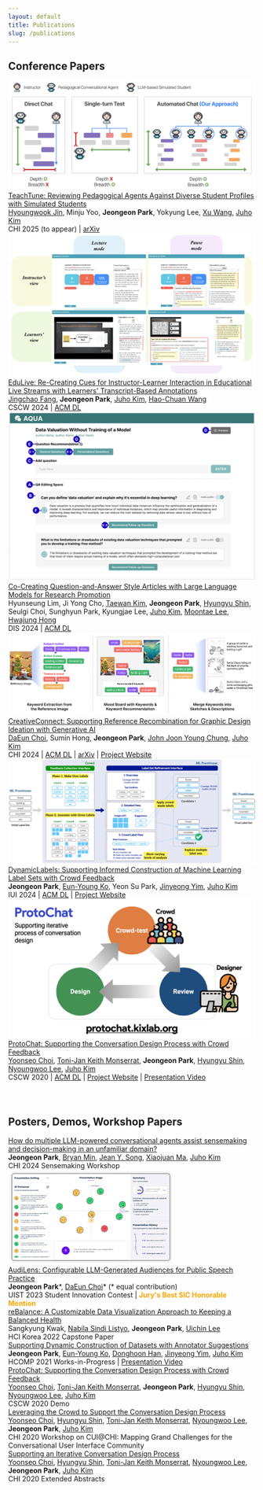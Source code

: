 ```yaml
---
layout: default
title: Publications
slug: /publications
---
```


<h2>Conference Papers</h2>

<div class="pub-container">
    <div class="pub-teaser-image">
        <img class="img-shadow" src="./assets/img/teaser/chi25-teachtune-teaser.png" />
    </div>
    <div class="pub-contents" id="edulive">
        <a id="blue-bg" class="pub-title" href="./assets/pdf/papers/chi25-teachtune.pdf" >TeachTune: Reviewing Pedagogical Agents Against Diverse Student Profiles with Simulated Students</a> <br/>
        <a class="collaborator" href="https://jhw123.github.io/" >Hyoungwook Jin</a>, Minju Yoo, <b class="pub-me">Jeongeon Park</b>, Yokyung Lee, <a class="collaborator" href="https://web.eecs.umich.edu/~xwanghci/">Xu Wang</a>, <a class="collaborator" href="https://juhokim.com/" >Juho Kim</a> <br>
        <span class="pub-venue">  CHI 2025 (to appear) </span> | <a id="plain-bg" href="https://arxiv.org/abs/2410.04078" >arXiv</a>
    </div>
</div>

<div class="pub-container">
    <div class="pub-teaser-image">
        <img class="img-shadow" src="./assets/img/teaser/edulive-teaser.png" />
    </div>
    <div class="pub-contents" id="edulive">
        <a id="blue-bg" class="pub-title" href="./assets/pdf/papers/cscw24-edulive.pdf" >EduLive: Re-Creating Cues for Instructor-Learner Interaction in Educational Live Streams with Learners' Transcript-Based Annotations</a> <br/>
        <a class="collaborator" href="https://jc-fang.github.io/" >Jingchao Fang</a>, <b class="pub-me">Jeongeon Park</b>, <a class="collaborator" href="https://juhokim.com/" >Juho Kim</a>, <a class="collaborator" href="http://www.haochuanwang.info/" >Hao-Chuan Wang</a> <br>
        <span class="pub-venue">  CSCW 2024 </span> | <a id="plain-bg" href="https://dl.acm.org/doi/10.1145/3686960" >ACM DL</a>
    </div>
</div>

<div class="pub-container">
    <div class="pub-teaser-image">
        <img class="img-shadow" src="./assets/img/teaser/aqua-teaser.png" />
    </div>
    <div class="pub-contents" id="edulive">
        <a id="blue-bg" class="pub-title" href="./assets/pdf/papers/dis24-aqua.pdf" >Co-Creating Question-and-Answer Style Articles with Large Language Models for Research Promotion</a> <br/>
        Hyunseung Lim, Ji Yong Cho, <a class="collaborator" href="https://taewankim.io/" >Taewan Kim</a>, <b class="pub-me">Jeongeon Park</b>, <a class="collaborator" href="https://hyungyu.com/" >Hyungyu Shin</a>, Seulgi Choi, Sunghyun Park, Kyungjae Lee, <a class="collaborator" href="https://juhokim.com/" >Juho Kim</a>, <a class="collaborator" href="https://moontae.people.uic.edu/" >Moontae Lee</a>, <a class="collaborator" href="https://galaxytourist.notion.site/galaxytourist/Hwajung-Hong-cc10b0291bbe4ca38dbf4882cd687423" >Hwajung Hong</a> <br>
        <span class="pub-venue">  DIS 2024 </span> | <a id="plain-bg" href="https://dl.acm.org/doi/10.1145/3643834.3660705" >ACM DL</a>
    </div>
</div>

<div class="pub-container">
    <div class="pub-teaser-image">
        <img class="img-shadow" src="./assets/img/teaser/creativeconnect-teaser.png" />
    </div>
    <div class="pub-contents" id="creative-connect">
        <a id="blue-bg" class="pub-title" href="./assets/pdf/papers/chi24-creativeconnect.pdf" >CreativeConnect: Supporting Reference Recombination for Graphic Design Ideation with Generative AI</a> <br/>
        <a class="collaborator" href="https://daeunchoi.com/" >DaEun Choi</a>, Sumin Hong, <b class="pub-me">Jeongeon Park</b>, <a class="collaborator" href="https://johnr0.github.io/" >John Joon Young Chung</a>, <a class="collaborator" href="https://juhokim.com/" >Juho Kim</a> <br>
        <span class="pub-venue">  CHI 2024 </span> | <a id="plain-bg" href="https://dl.acm.org/doi/10.1145/3613904.3642794" >ACM DL</a> | <a id="plain-bg" href="https://arxiv.org/abs/2312.11949" >arXiv</a> | <a id="plain-bg" href="http://creativeconnect.kixlab.org/" >Project Website</a> 
    </div>
</div>

<div class="pub-container" >
    <div class="pub-teaser-image">
            <img class="img-shadow" src="./assets/img/teaser/dynamiclabels-teaser.jpg"/>
    </div>
    <div class="pub-contents" id="dynamic-labels">
        <a id="blue-bg" class="pub-title" href="./assets/pdf/papers/iui24-dynamiclabels.pdf" >DynamicLabels: Supporting Informed Construction of Machine Learning Label Sets with Crowd Feedback</a> <br/>
        <b class="pub-me">Jeongeon Park</b>, <a class="collaborator" href="https://eunyoungko.com/" >Eun-Young Ko</a>, Yeon Su Park, <a class="collaborator" href="https://scholar.google.co.kr/citations?hl=en&user=UltFXK0AAAAJ" >Jinyeong Yim</a>, <a class="collaborator" href="https://juhokim.com/" >Juho Kim</a> <br>
        <span class="pub-venue"> IUI 2024 </span> | <a id="plain-bg" href="https://dl.acm.org/doi/10.1145/3640543.3645157" >ACM DL</a> | <a id="plain-bg" href="http://dynamiclabels.kixlab.org/" >Project Website</a> 
    </div>
</div>

<div class="pub-container">
    <div class="pub-teaser-image">
            <img class="img-shadow" src="./assets/img/teaser/protochat-teaser.jpeg"/>
    </div>
    <div class="pub-contents">
        <a id="blue-bg" class="pub-title" href="./assets/pdf/papers/cscw20-protochat.pdf" >ProtoChat: Supporting the Conversation Design Process with Crowd Feedback</a> <br/>
        <a class="collaborator" href="https://www.yoonseochoi.com/" >Yoonseo Choi</a>, <a class="collaborator" href="https://www.linkedin.com/in/tjmonsi/" >Toni-Jan Keith Monserrat</a>, <b class="pub-me">Jeongeon Park</b>, <a class="collaborator" href="https://hyungyu.com/" >Hyungyu Shin</a>, <a class="collaborator" href="https://scholar.google.com/citations?user=nXhihPQAAAAJ" >Nyoungwoo Lee</a>, <a class="collaborator" href="https://juhokim.com/" >Juho Kim</a> <br>
        <span class="pub-venue"> CSCW 2020 </span>| <a id="plain-bg" href="https://dl.acm.org/doi/10.1145/3432924" >ACM DL</a> | <a id="plain-bg" href="http://protochat.kixlab.org/" >Project Website</a> | <a id="plain-bg" href="https://www.youtube.com/watch?v=oIBt3EkH-eE" >Presentation Video</a> 
    </div>
</div>

<div style="height: 20px"></div>

<!-- <h2>Preprints</h2>
<div class="pub-container">
    <div class="pub-teaser-image">
        <img class="img-shadow" src="./assets/img/teaser/choicemates-teaser.jpg" />
    </div>
    <div class="pub-contents">
        <a id="blue-bg" class="pub-title" href="https://arxiv.org/abs/2310.01331">ChoiceMates: Supporting Unfamiliar Online Decision-Making with Multi-Agent Conversational Interactions</a> <br/>
        <b class="pub-me">Jeongeon Park</b>, <a class="collaborator" href="https://bryanmin.me/">Bryan Min</a>, <a class="collaborator" href="https://www.cse.ust.hk/~mxj/">Xiaojuan Ma</a>, <a class="collaborator" href="https://juhokim.com/">Juho Kim</a> <br>
        <span class="pub-venue">arXiv 2023 (October 2023) </span>
    </div>
</div> -->



<div style="height: 20px"></div>

<h2>Posters, Demos, Workshop Papers</h2>
<div class="pub-container">
    <div class="pub-contents">
        <a id="blue-bg" class="pub-title" href="./assets/pdf/posters/chi24-sensemaking-choicmates.pdf" >How do multiple LLM-powered conversational agents assist sensemaking and decision-making in an unfamiliar domain?</a> <br/>
        <b class="pub-me">Jeongeon Park</b>, <a class="collaborator" href="https://bryanmin.me/">Bryan Min</a>, <a class="collaborator" href="https://jyskwon.github.io/">Jean Y. Song</a>, <a class="collaborator" href="https://www.cse.ust.hk/~mxj/">Xiaojuan Ma</a>, <a class="collaborator" href="https://juhokim.com/">Juho Kim</a> <br>
        <span class="pub-venue"> CHI 2024 Sensemaking Workshop </span>
    </div>
</div>

<div class="pub-container">
    <div class="pub-teaser-image">
        <img class="img-shadow" src="./assets/img/teaser/audilens-teaser.jpg" />
    </div>
    <div class="pub-contents">
        <a id="blue-bg" class="pub-title" href="https://dl.acm.org/doi/10.1145/3586182.3625114" >AudiLens: Configurable LLM-Generated Audiences for Public Speech Practice</a> <br/>
        <b class="pub-me">Jeongeon Park</b>*, <a class="collaborator" href="https://daeunchoi.com/" >DaEun Choi</a>* (* equal contribution) <br>
        <span class="pub-venue">UIST 2023 Student Innovation Contest |</span> <b style="color:orange;margin:5px 0 0;">Jury's Best SIC Honorable Mention </b>
    </div>
</div>

<div class="pub-container">
    <div class="pub-contents">
        <a id="blue-bg" class="pub-title" href="./assets/pdf/posters/hcikorea22-rebalance-capstone.pdf" >reBalance: A Customizable Data Visualization Approach to Keeping a Balanced Health</a> <br/>
        Sangkyung Kwak, <a class="collaborator" href="https://wulanfrom-design.netlify.app/" >Nabila Sindi Listyo</a>, <b class="pub-me">Jeongeon Park</b>, <a class="collaborator" href="https://scholar.google.co.kr/citations?user=Sc2pBzYAAAAJ" >Uichin Lee</a> <br>
        <span class="pub-venue"> HCI Korea 2022 Capstone Paper </span>
    </div>
</div>

<div class="pub-container">
    <div class="pub-contents">
        <!-- <a id="blue-bg" class="pub-title" href="https://www.humancomputation.com/assets/wips_demos/HCOMP_2021_paper_97.pdf">Supporting Dynamic Construction of Datasets with Annotator Suggestions</a> <br/> -->
        <a id="blue-bg" class="pub-title" href="https://kixlab.github.io/website-files/2021/hcomp2021-wip-dynamiclabels-paper.pdf">Supporting Dynamic Construction of Datasets with Annotator Suggestions</a> <br/>
        <b class="pub-me">Jeongeon Park</b>, <a class="collaborator" href="https://eunyoungko.com/">Eun-Young Ko</a>, <a class="collaborator" href="https://scholar.google.com/citations?user=aVnLn_IAAAAJ&hl=en">Donghoon Han</a>, <a class="collaborator" href="https://scholar.google.co.kr/citations?hl=en&user=UltFXK0AAAAJ">Jinyeong Yim</a>, <a class="collaborator" href="https://juhokim.com/">Juho Kim</a> <br>
        <span class="pub-venue"> HCOMP 2021 Works-in-Progress </span> | <a id="plain-bg" href="https://slideslive.com/38969666">Presentation Video</a> 
    </div>
</div>

<div class="pub-container">
    <div class="pub-contents">
        <a id="blue-bg" class="pub-title" href="https://dl.acm.org/doi/10.1145/3406865.3418568">ProtoChat: Supporting the Conversation Design Process with Crowd Feedback</a> <br/>
        <a class="collaborator" href="https://www.yoonseochoi.com/">Yoonseo Choi</a>, <a class="collaborator" href="https://www.linkedin.com/in/tjmonsi/">Toni-Jan Keith Monserrat</a>, <b class="pub-me">Jeongeon Park</b>, <a class="collaborator" href="https://hyungyu.com/">Hyungyu Shin</a>, <a class="collaborator" href="https://scholar.google.com/citations?user=nXhihPQAAAAJ">Nyoungwoo Lee</a>, <a class="collaborator" href="https://juhokim.com/">Juho Kim</a> <br>
        <span class="pub-venue"> CSCW 2020 Demo </span>
    </div>
</div>

<div class="pub-container">
    <div class="pub-contents">
        <a id="blue-bg" class="pub-title" href="https://dl.acm.org/doi/10.1145/3405755.3406155">Leveraging the Crowd to Support the Conversation Design Process</a> <br/>
        <a class="collaborator" href="https://www.yoonseochoi.com/">Yoonseo Choi</a>, <a class="collaborator" href="https://hyungyu.com/">Hyungyu Shin</a>, <a class="collaborator" href="https://www.linkedin.com/in/tjmonsi/">Toni-Jan Keith Monserrat</a>, <a class="collaborator" href="https://scholar.google.com/citations?user=nXhihPQAAAAJ">Nyoungwoo Lee</a>, <b class="pub-me">Jeongeon Park</b>, <a class="collaborator" href="https://juhokim.com/">Juho Kim</a> <br>
        <span class="pub-venue"> CHI 2020 Workshop on CUI@CHI: Mapping Grand Challenges for the Conversational User Interface Community </span>
    </div>
</div>

<div class="pub-container">
    <div class="pub-contents">
        <a id="blue-bg" class="pub-title" href="https://dl.acm.org/doi/abs/10.1145/3334480.3382951">Supporting an Iterative Conversation Design Process</a> <br/>
        <a class="collaborator" href="https://www.yoonseochoi.com/">Yoonseo Choi</a>, <a class="collaborator" href="https://hyungyu.com/">Hyungyu Shin</a>, <a class="collaborator" href="https://www.linkedin.com/in/tjmonsi/">Toni-Jan Keith Monserrat</a>, <a class="collaborator" href="https://scholar.google.com/citations?user=nXhihPQAAAAJ">Nyoungwoo Lee</a>, <b class="pub-me">Jeongeon Park</b>, <a class="collaborator" href="https://juhokim.com/">Juho Kim</a> <br>
        <span class="pub-venue"> CHI 2020 Extended Abstracts </span>
    </div>
</div>

